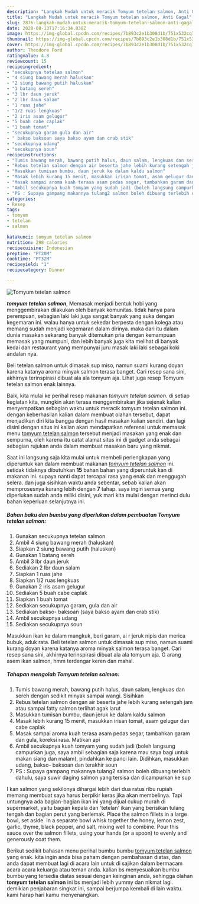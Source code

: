```yaml
---
description: "Langkah Mudah untuk meracik Tomyum tetelan salmon, Anti Gagal"
title: "Langkah Mudah untuk meracik Tomyum tetelan salmon, Anti Gagal"
slug: 2876-langkah-mudah-untuk-meracik-tomyum-tetelan-salmon-anti-gagal
date: 2020-08-13T17:16:34.838Z
image: https://img-global.cpcdn.com/recipes/7b893c2e1b308d1b/751x532cq70/tomyum-tetelan-salmon-foto-resep-utama.jpg
thumbnail: https://img-global.cpcdn.com/recipes/7b893c2e1b308d1b/751x532cq70/tomyum-tetelan-salmon-foto-resep-utama.jpg
cover: https://img-global.cpcdn.com/recipes/7b893c2e1b308d1b/751x532cq70/tomyum-tetelan-salmon-foto-resep-utama.jpg
author: Theodore Ford
ratingvalue: 4.8
reviewcount: 15
recipeingredient:
- "secukupnya tetelan salmon"
- "4 siung bawang merah haluskan"
- "2 siung bawang putih haluskan"
- "1 batang sereh"
- "3 lbr daun jeruk"
- "2 lbr daun salam"
- "1 ruas jahe"
- "1/2 ruas lengkuas"
- "2 iris asam gelugur"
- "5 buah cabe caplak"
- "1 buah tomat"
- "secukupnya garam gula dan air"
- " bakso baksoan saya bakso ayam dan crab stik"
- "secukupnya udang"
- "secukupnya soun"
recipeinstructions:
- "Tumis bawang merah, bawang putih halus, daun salam, lengkuas dan sereh dengan sedikit minyak sampai wangi. Sisihkan"
- "Rebus tetelan salmon dengan air beserta jahe lebih kurang setengah jam atau sampai fatty salmon terlihat agak larut"
- "Masukkan tumisan bumbu, daun jeruk ke dalam kaldu salmon"
- "Masak lebih kurang 15 menit, masukkan irisan tomat, asam gelugur dan cabe caplak"
- "Masak sampai aroma kuah terasa asam pedas segar, tambahkan garam dan gula, koreksi rasa. Matikan api"
- "Ambil secukupnya kuah tomyam yang sudah jadi (boleh langsung campurkan juga, saya ambil sebagian saja karena mau saya bagi untuk makan siang dan malam), pindahkan ke panci lain. Didihkan, masukkan udang, bakso- baksoan dan terakhir soun"
- "PS : Supaya gampang makannya tulang2 salmon boleh dibuang terlebih dahulu, saya suwir daging salmon yang tersisa dan dicampurkan ke sup"
categories:
- Resep
tags:
- tomyum
- tetelan
- salmon

katakunci: tomyum tetelan salmon 
nutrition: 298 calories
recipecuisine: Indonesian
preptime: "PT20M"
cooktime: "PT32M"
recipeyield: "1"
recipecategory: Dinner

---
```



![Tomyum tetelan salmon](https://img-global.cpcdn.com/recipes/7b893c2e1b308d1b/751x532cq70/tomyum-tetelan-salmon-foto-resep-utama.jpg)

<b><i>tomyum tetelan salmon</i></b>, Memasak menjadi bentuk hobi yang menggembirakan dilakukan oleh banyak komunitas. tidak hanya para perempuan, sebagian laki laki juga sangat banyak yang suka dengan kegemaran ini. walau hanya untuk sekedar berpesta dengan kolega atau memang sudah menjadi kegemaran dalam dirinya. maka dari itu dalam dunia masakan sekarang banyak ditemukan pria dengan kemampuan memasak yang mumpuni, dan lebih banyak juga kita melihat di banyak kedai dan restaurant yang mempunyai juru masak laki laki sebagai koki andalan nya.

Beli tetelan salmon untuk dimasak sup miso, namun suami kurang doyan karena katanya aroma minyak salmon terasa banget. Cari resep sana sini, akhirnya terinspirasi dibuat ala ala tomyum aja. Lihat juga resep Tomyum tetelan salmon enak lainnya.

Baik, kita mulai ke perihal resep makanan <i>tomyum tetelan salmon</i>. di setiap kegiatan kita, mungkin akan terasa menggembirakan jika sejenak kalian menyempatkan sebagian waktu untuk meracik tomyum tetelan salmon ini. dengan keberhasilan kalian dalam membuat olahan tersebut, dapat menjadikan diri kita bangga dengan hasil masakan kalian sendiri. dan lagi disini dengan situs ini kalian akan mendapatkan referensi untuk memasak menu <u>tomyum tetelan salmon</u> tersebut menjadi masakan yang enak dan sempurna, oleh karena itu catat alamat situs ini di gadget anda sebagai sebagian rujukan anda dalam membuat masakan baru yang nikmat.


Saat ini langsung saja kita mulai untuk membeli perlengkapan yang diperuntuk kan dalam membuat makanan <u><i>tomyum tetelan salmon</i></u> ini. setidak tidaknya dibutuhkan <b>15</b> bahan bahan yang diperuntuk kan di makanan ini. supaya nanti dapat tercapai rasa yang enak dan menggugah selera. dan juga sisihkan waktu anda sebentar, sebab kalian akan memprosesnya kurang lebih dengan <b>7</b> tahap. saya ingin semua yang diperlukan sudah anda miliki disini, yuk mari kita mulai dengan merinci dulu bahan keperluan selanjutnya ini.

<!--inarticleads1-->

##### Bahan baku dan bumbu yang diperlukan dalam pembuatan Tomyum tetelan salmon:

1. Gunakan secukupnya tetelan salmon
1. Ambil 4 siung bawang merah (haluskan)
1. Siapkan 2 siung bawang putih (haluskan)
1. Gunakan 1 batang sereh
1. Ambil 3 lbr daun jeruk
1. Sediakan 2 lbr daun salam
1. Siapkan 1 ruas jahe
1. Siapkan 1/2 ruas lengkuas
1. Gunakan 2 iris asam gelugur
1. Sediakan 5 buah cabe caplak
1. Siapkan 1 buah tomat
1. Sediakan secukupnya garam, gula dan air
1. Sediakan  bakso- baksoan (saya bakso ayam dan crab stik)
1. Ambil secukupnya udang
1. Sediakan secukupnya soun


Masukkan ikan ke dalam mangkuk, beri garam, ai r jeruk nipis dan merica bubuk, aduk rata. Beli tetelan salmon untuk dimasak sup miso, namun suami kurang doyan karena katanya aroma minyak salmon terasa banget. Cari resep sana sini, akhirnya terinspirasi dibuat ala ala tomyum aja. G arang asem ikan salmon, hmm terdengar keren dan mahal. 

<!--inarticleads2-->

##### Tahapan mengolah Tomyum tetelan salmon:

1. Tumis bawang merah, bawang putih halus, daun salam, lengkuas dan sereh dengan sedikit minyak sampai wangi. Sisihkan
1. Rebus tetelan salmon dengan air beserta jahe lebih kurang setengah jam atau sampai fatty salmon terlihat agak larut
1. Masukkan tumisan bumbu, daun jeruk ke dalam kaldu salmon
1. Masak lebih kurang 15 menit, masukkan irisan tomat, asam gelugur dan cabe caplak
1. Masak sampai aroma kuah terasa asam pedas segar, tambahkan garam dan gula, koreksi rasa. Matikan api
1. Ambil secukupnya kuah tomyam yang sudah jadi (boleh langsung campurkan juga, saya ambil sebagian saja karena mau saya bagi untuk makan siang dan malam), pindahkan ke panci lain. Didihkan, masukkan udang, bakso- baksoan dan terakhir soun
1. PS : Supaya gampang makannya tulang2 salmon boleh dibuang terlebih dahulu, saya suwir daging salmon yang tersisa dan dicampurkan ke sup


I kan salmon yang sekilonya dihargai lebih dari dua ratus ribu rupiah memang membuat saya harus berpikir keras jika akan membelinya. Tapi untungnya ada bagian-bagian ikan ini yang dijual cukup murah di supermarket, yaitu bagian kepala dan &#39;tetelan&#39; ikan yang berisikan tulang tengah dan bagian perut yang berlemak. Place the salmon fillets in a large bowl, set aside. In a separate bowl whisk together the honey, lemon zest, garlic, thyme, black pepper, and salt, mixing well to combine. Pour this sauce over the salmon fillets, using your hands (or a spoon) to evenly and generously coat them. 

Berikut sedikit bahasan menu perihal bumbu bumbu <u>tomyum tetelan salmon</u> yang enak. kita ingin anda bisa paham dengan pembahasan diatas, dan anda dapat membuat lagi di acara lain untuk di sajikan dalam bermacam acara acara keluarga atau teman anda. kalian bs menyesuaikan bumbu bumbu yang tersedia diatas sesuai dengan keinginan anda, sehingga olahan <b>tomyum tetelan salmon</b> ini bs menjadi lebih yummy dan nikmat lagi. demikian penjabaran singkat ini, sampai berjumpa kembali di lain waktu. kami harap hari kamu menyenangkan.
